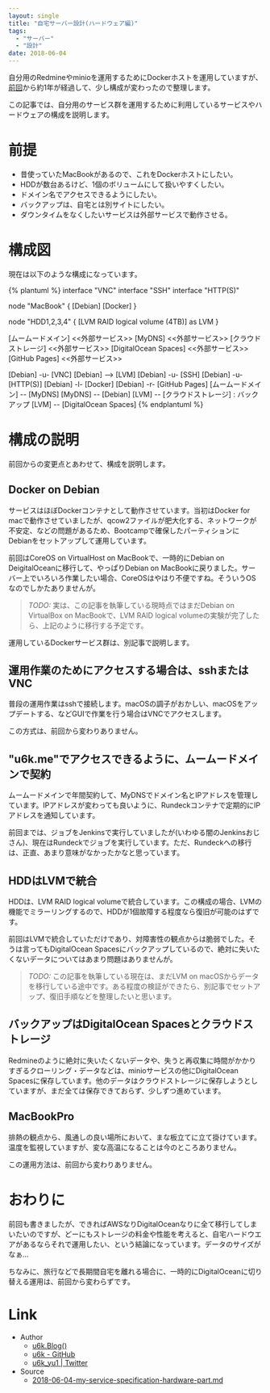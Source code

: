 ```yaml
---
layout: single
title: "自宅サーバー設計(ハードウェア編)"
tags:
  - "サーバー"
  - "設計"
date: 2018-06-04
---
```


自分用のRedmineやminioを運用するためにDockerホストを運用していますが、[前回](https://blog.u6k.me/2017/04/28/my-server-specification-for-hardware.html)から約1年が経過して、少し構成が変わったので整理します。

この記事では、自分用のサービス群を運用するために利用しているサービスやハードウェアの構成を説明します。

# 前提

- 昔使っていたMacBookがあるので、これをDockerホストにしたい。
- HDDが数台あるけど、1個のボリュームにして扱いやすくしたい。
- ドメイン名でアクセスできるようにしたい。
- バックアップは、自宅とは別サイトにしたい。
- ダウンタイムをなくしたいサービスは外部サービスで動作させる。

# 構成図

現在は以下のような構成になっています。

{% plantuml %}
interface "VNC"
interface "SSH"
interface "HTTP(S)"

node "MacBook" {
  [Debian]
  [Docker]
}

node "HDD1,2,3,4" {
    [LVM RAID logical volume (4TB)] as LVM
}

[ムームードメイン] <<外部サービス>>
[MyDNS] <<外部サービス>>
[クラウドストレージ] <<外部サービス>>
[DigitalOcean Spaces] <<外部サービス>>
[GitHub Pages] <<外部サービス>>

[Debian] -u- [VNC]
[Debian] --> [LVM]
[Debian] -u- [SSH]
[Debian] -u- [HTTP(S)]
[Debian] -l- [Docker]
[Debian] -r- [GitHub Pages]
[ムームードメイン] -- [MyDNS]
[MyDNS] -- [Debian]
[LVM] -- [クラウドストレージ] : バックアップ
[LVM] -- [DigitalOcean Spaces]
{% endplantuml %}

# 構成の説明

前回からの変更点とあわせて、構成を説明します。

## Docker on Debian

サービスはほぼDockerコンテナとして動作させています。当初はDocker for macで動作させていましたが、qcow2ファイルが肥大化する、ネットワークが不安定、などの問題があるため、Bootcampで確保したパーティションにDebianをセットアップして運用しています。

前回はCoreOS on VirtualHost on MacBookで、一時的にDebian on DeigitalOceanに移行して、やっぱりDebian on MacBookに戻りました。サーバー上でいろいろ作業したい場合、CoreOSはやはり不便ですね。そういうOSなのでしかたありませんが。

> _TODO:_ 実は、この記事を執筆している現時点ではまだDebian on VirtualBox on MacBookで、LVM RAID logical volumeの実験が完了したら、上記のように移行する予定です。

運用しているDockerサービス群は、別記事で説明します。

## 運用作業のためにアクセスする場合は、sshまたはVNC

普段の運用作業はsshで接続します。macOSの調子がおかしい、macOSをアップデートする、などGUIで作業を行う場合はVNCでアクセスします。

この方式は、前回から変わりありません。

## "u6k.me"でアクセスできるように、ムームードメインで契約

ムームードメインで年間契約して、MyDNSでドメイン名とIPアドレスを管理しています。IPアドレスが変わっても良いように、Rundeckコンテナで定期的にIPアドレスを通知しています。

前回までは、ジョブをJenkinsで実行していましたが(いわゆる闇のJenkinsおじさん)、現在はRundeckでジョブを実行しています。ただ、Rundeckへの移行は、正直、あまり意味がなかったかなと思っています。

## HDDはLVMで統合

HDDは、LVM RAID logical volumeで統合しています。この構成の場合、LVMの機能でミラーリングするので、HDDが1個故障する程度なら復旧が可能のはずです。

前回はLVMで統合していただけであり、対障害性の観点からは脆弱でした。そうは言ってもDigitalOcean Spacesにバックアップしているので、絶対に失いたくないデータについてはあまり問題はありませんが。

> _TODO:_ この記事を執筆している現在は、まだLVM on macOSからデータを移行している途中です。ある程度の検証ができたら、別記事でセットアップ、復旧手順などを整理したいと思います。

## バックアップはDigitalOcean Spacesとクラウドストレージ

Redmineのように絶対に失いたくないデータや、失うと再収集に時間がかかりすぎるクローリング・データなどは、minioサービスの他にDigitalOcean Spacesに保存しています。他のデータはクラウドストレージに保存しようとしていますが、まだ全ては保存できておらず、少しずつ進めています。

## MacBookPro

排熱の観点から、風通しの良い場所において、まな板立てに立て掛けています。温度を監視していますが、変な高温になることは今のところありません。

この運用方法は、前回から変わりありません。

# おわりに

前回も書きましたが、できればAWSなりDigitalOceanなりに全て移行してしまいたいのですが、どーにもストレージの料金や性能を考えると、自宅ハードウエアがあるならそれで運用したい、という結論になっています。データのサイズがなぁ…

ちなみに、旅行などで長期間自宅を離れる場合に、一時的にDigitalOceanに切り替える運用は、前回から変わらずです。

# Link

- Author
    - [u6k.Blog()](https://blog.u6k.me/)
    - [u6k - GitHub](https://github.com/u6k)
    - [u6k_yu1 \| Twitter](https://twitter.com/u6k_yu1)
- Source
    - [2018-06-04-my-service-specification-hardware-part.md](https://github.com/u6k/blog/blob/master/_posts/2018-06-04-my-service-specification-hardware-part.md)